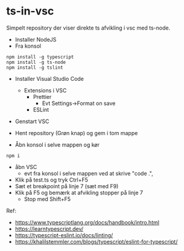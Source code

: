 # ts-in-vsc

Simpelt repository der viser direkte ts afvikling i vsc med ts-node.

- Installer NodeJS
- Fra konsol

```
npm install -g typescript
npm install -g ts-node
npm install -g tslint
```

- Installer Visual Studio Code
  - Extensions i VSC
    - Prettier
      - Evt Settings->Format on save
    - ESLint
- Genstart VSC

- Hent repository (Grøn knap) og gem i tom mappe
- Åbn konsol i selve mappen og kør

```
npm i
```

- åbn VSC
  - evt fra konsol i selve mappen ved at skrive "code .",
- Klik på test.ts og tryk Ctrl+F5
- Sæt et breakpoint på linje 7 (sæt med F9)
- Klik på F5 og bemærk at afvikling stopper på linje 7
  - Stop med Shift+F5

Ref:

- https://www.typescriptlang.org/docs/handbook/intro.html
- https://learntypescript.dev/
- https://typescript-eslint.io/docs/linting/
- https://khalilstemmler.com/blogs/typescript/eslint-for-typescript/
